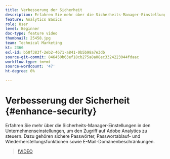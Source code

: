 ```yaml
---
title: Verbesserung der Sicherheit
description: Erfahren Sie mehr über die Sicherheits-Manager-Einstellungen in den Unternehmenseinstellungen, um den Zugriff auf Adobe Analytics zu steuern.
feature: Analytics Basics
role: User
level: Beginner
doc-type: feature video
thumbnail: 25458.jpg
team: Technical Marketing
kt: 2366
exl-id: b50f383f-2eb2-4671-a841-0b5b98a7e3db
source-git-commit: 846450b63ef18cb275a8a08ec3324223044fdaac
workflow-type: tm+mt
source-wordcount: '47'
ht-degree: 0%

---
```


# Verbesserung der Sicherheit {#enhance-security}

Erfahren Sie mehr über die Sicherheits-Manager-Einstellungen in den Unternehmenseinstellungen, um den Zugriff auf Adobe Analytics zu steuern. Dazu gehören sichere Passwörter, Passwortablauf- und Wiederherstellungsfunktionen sowie E-Mail-Domänenbeschränkungen.

>[!VIDEO](https://video.tv.adobe.com/v/25458/?quality=12)
